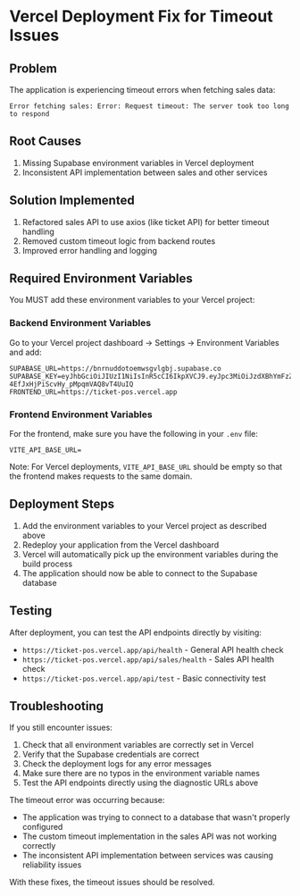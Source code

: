 # Vercel Deployment Fix for Timeout Issues

## Problem
The application is experiencing timeout errors when fetching sales data:
```
Error fetching sales: Error: Request timeout: The server took too long to respond
```

## Root Causes
1. Missing Supabase environment variables in Vercel deployment
2. Inconsistent API implementation between sales and other services

## Solution Implemented
1. Refactored sales API to use axios (like ticket API) for better timeout handling
2. Removed custom timeout logic from backend routes
3. Improved error handling and logging

## Required Environment Variables

You MUST add these environment variables to your Vercel project:

### Backend Environment Variables
Go to your Vercel project dashboard → Settings → Environment Variables and add:

```
SUPABASE_URL=https://bnrnuddotoemwsgvlgbj.supabase.co
SUPABASE_KEY=eyJhbGciOiJIUzI1NiIsInR5cCI6IkpXVCJ9.eyJpc3MiOiJzdXBhYmFzZSIsInJlZiI6ImJucm51ZGRvdG9lbXdzZ3ZsZ2JqIiwicm9sZSI6ImFub24iLCJpYXQiOjE3NTc1MjU0MDYsImV4cCI6MjA3MzEwMTQwNn0.bSqfeOf8LkV-4EfJxHjPiScvHy_pMpqmVAQ8vT4UuIQ
FRONTEND_URL=https://ticket-pos.vercel.app
```

### Frontend Environment Variables
For the frontend, make sure you have the following in your `.env` file:

```
VITE_API_BASE_URL=
```

Note: For Vercel deployments, `VITE_API_BASE_URL` should be empty so that the frontend makes requests to the same domain.

## Deployment Steps

1. Add the environment variables to your Vercel project as described above
2. Redeploy your application from the Vercel dashboard
3. Vercel will automatically pick up the environment variables during the build process
4. The application should now be able to connect to the Supabase database

## Testing

After deployment, you can test the API endpoints directly by visiting:
- `https://ticket-pos.vercel.app/api/health` - General API health check
- `https://ticket-pos.vercel.app/api/sales/health` - Sales API health check
- `https://ticket-pos.vercel.app/api/test` - Basic connectivity test

## Troubleshooting

If you still encounter issues:

1. Check that all environment variables are correctly set in Vercel
2. Verify that the Supabase credentials are correct
3. Check the deployment logs for any error messages
4. Make sure there are no typos in the environment variable names
5. Test the API endpoints directly using the diagnostic URLs above

The timeout error was occurring because:
- The application was trying to connect to a database that wasn't properly configured
- The custom timeout implementation in the sales API was not working correctly
- The inconsistent API implementation between services was causing reliability issues

With these fixes, the timeout issues should be resolved.